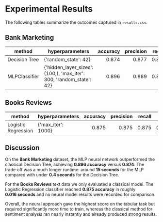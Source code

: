 # Experimental Results

The following tables summarize the outcomes captured in `results.csv`.

## Bank Marketing

| method | hyperparameters | accuracy | precision | recall | f1 | duration |
|--------|-----------------|---------:|----------:|-------:|----:|---------:|
| Decision Tree | {'random_state': 42} | 0.874 | 0.877 | 0.874 | 0.875 | 0.379 |
| MLPClassifier | {'hidden_layer_sizes': (100,), 'max_iter': 300, 'random_state': 42} | 0.896 | 0.889 | 0.896 | 0.892 | 15.358 |

## Books Reviews

| method | hyperparameters | accuracy | precision | recall | f1 | duration |
|--------|-----------------|---------:|----------:|-------:|----:|---------:|
| Logistic Regression | {'max_iter': 1000} | 0.875 | 0.875 | 0.875 | 0.875 | 0.016 |

## Discussion

On the **Bank Marketing** dataset, the MLP neural network outperformed the classical
Decision Tree, achieving **0.896 accuracy** versus **0.874**. The trade‑off was
a much longer runtime: around **15&nbsp;seconds** for the MLP compared with
under **0.4&nbsp;seconds** for the Decision Tree.

For the **Books Reviews** text data we only evaluated a classical model.
The Logistic Regression classifier reached **0.875 accuracy** in roughly
**0.016&nbsp;seconds** and no neural model results were recorded for comparison.

Overall, the neural approach gave the highest score on the tabular task but
required significantly more time to train, whereas the classical method for
sentiment analysis ran nearly instantly and already produced strong results.
